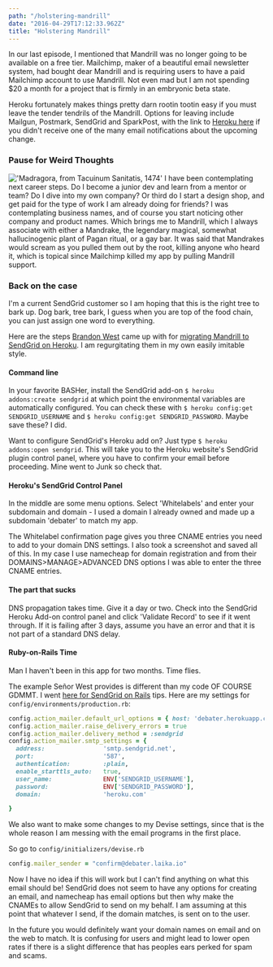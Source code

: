 ```yaml
---
path: "/holstering-mandrill"
date: "2016-04-29T17:12:33.962Z"
title: "Holstering Mandrill"
---
```


In our last episode, I mentioned that Mandrill was no longer going to be available on a free tier. Mailchimp, maker of a beautiful email newsletter system, had bought dear Mandrill and is requiring users to have a paid Mailchimp account to use Mandrill. Not even mad but I am not spending $20 a month for a project that is firmly in an embryonic beta state.

Heroku fortunately makes things pretty darn rootin tootin easy if you must leave the tender tendrils of the Mandrill. Options for leaving include Mailgun, Postmark, SendGrid and SparkPost, with the link to [Heroku here](https://blog.heroku.com/archives/2016/3/2/migrating_from_the_mandrill_add_on) if you didn't receive one of the many email notifications about the upcoming change.

### Pause for Weird Thoughts
!['Madragora, from Tacuinum Sanitatis, 1474'](/images/mandrake-1474.jpg) I have been contemplating next career steps. Do I become a junior dev and learn from a mentor or team? Do I dive into my own company? Or third do I start a design shop, and get paid for the type of work I am already doing for friends? I was contemplating business names, and of course you start noticing other company and product names. Which brings me to Mandrill, which I always associate with either a Mandrake, the legendary magical, somewhat hallucinogenic plant of Pagan ritual, or a gay bar. It was said that Mandrakes would scream as you pulled them out by the root, killing anyone who heard it, which is topical since Mailchimp killed my app by pulling Mandrill support.

### Back on the case
I'm a current SendGrid customer so I am hoping that this is the right tree to bark up. Dog bark, tree bark, I guess when you are top of the food chain, you can just assign one word to everything.

Here are the steps [Brandon West](https://sendgrid.com/blog/author/brandon/) came up with for [migrating Mandrill to SendGrid on Heroku](https://sendgrid.com/blog/replacing-the-mandrill-heroku-add-on-with-the-sendgrid-add-on/). I am regurgitating them in my own easily imitable style.

#### Command line
In your favorite BASHer, install the SendGrid add-on `$ heroku addons:create sendgrid` at which point the environmental variables are automatically configured.  You can check these with `$ heroku config:get SENDGRID_USERNAME` and `$ heroku config:get SENDGRID_PASSWORD`. Maybe save these? I did.

Want to configure SendGrid's Heroku add on? Just type `$ heroku addons:open sendgrid`. This will take you to the Heroku website's SendGrid plugin control panel, where you have to confirm your email before proceeding. Mine went to Junk so check that.

#### Heroku's SendGrid Control Panel
In the middle are some menu options. Select 'Whitelabels' and enter your subdomain and domain - I used a domain I already owned and made up a subdomain 'debater' to match my app.

The Whitelabel confirmation page gives you three CNAME entries you need to add to your domain DNS settings. I also took a screenshot and saved all of this. In my case I use namecheap for domain registration and from their DOMAINS>MANAGE>ADVANCED DNS options I was able to enter the three CNAME entries.

#### The part that sucks
DNS propagation takes time. Give it a day or two. Check into the SendGrid Heroku Add-on control panel and click 'Validate Record' to see if it went through. If it is failing after 3 days, assume you have an error and that it is not part of a standard DNS delay.

#### Ruby-on-Rails Time
Man I haven't been in this app for two months. Time flies.

The example Señor West provides is different than my code OF COURSE GDMMT. I went [here for SendGrid on Rails](https://devcenter.heroku.com/articles/sendgrid#ruby-rails) tips. Here are my settings for  `config/environments/production.rb`:

```ruby
config.action_mailer.default_url_options = { host: 'debater.herokuapp.com'}
config.action_mailer.raise_delivery_errors = true
config.action_mailer.delivery_method = :sendgrid
config.action_mailer.smtp_settings = {
  address:                'smtp.sendgrid.net',
  port:                   '587',
  authentication:         :plain,
  enable_starttls_auto:   true,
  user_name:              ENV['SENDGRID_USERNAME'],
  password:               ENV['SENDGRID_PASSWORD'],
  domain:                 'heroku.com'

}
```

We also want to make some changes to my Devise settings, since that is the whole reason I am messing with the email programs in the first place.

So go to `config/initializers/devise.rb`

```ruby
config.mailer_sender = "confirm@debater.laika.io"
```

Now I have no idea if this will work but I can't find anything on what this email should be! SendGrid does not seem to have any options for creating an email, and namecheap has email options but then why make the CNAMEs to allow SendGrid to send on my behalf. I am assuming at this point that whatever I send, if the domain matches, is sent on to the user.

In the future you would definitely want your domain names on email and on the web to match. It is confusing for users and might lead to lower open rates if there is a slight difference that has peoples ears perked for spam and scams.
